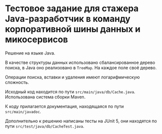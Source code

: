 # Тестовое задание для стажера Java-разработчик в команду корпоративной шины данных и микосервисов

Решение на языке Java.

В качестве структуры данных использовано сбалансированное 
дерево поиска, в Java оно реализовано в `TreeMap`. На каждое поле
своё дерево.

Операции поиска, вставки и удаления имеют логарифмическую сложность.

Исходный код находится по пути `src/main/java/db/Cache.java`.
Использована система сборки Maven.

К коду прилагается документация, находящаяся по пути `src/main/javadoc`.

Дополнительно к решению написаны тесты на JUnit 5, они 
находятся по пути `src/test/java/db/CacheTest.java`.
